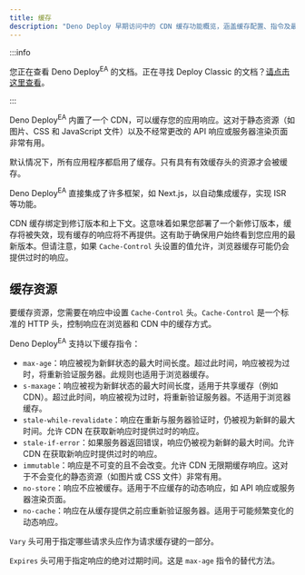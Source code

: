 ```yaml
---
title: 缓存
description: "Deno Deploy 早期访问中的 CDN 缓存功能概览，涵盖缓存配置、指令及最佳实践。"
---
```


:::info

您正在查看 Deno Deploy<sup>EA</sup> 的文档。正在寻找 Deploy Classic 的文档？[请点击这里查看](/deploy/)。

:::

Deno Deploy<sup>EA</sup> 内置了一个 CDN，可以缓存您的应用响应。这对于静态资源（如图片、CSS 和 JavaScript 文件）以及不经常更改的 API 响应或服务器渲染页面非常有用。

默认情况下，所有应用程序都启用了缓存。只有具有有效缓存头的资源才会被缓存。

Deno Deploy<sup>EA</sup> 直接集成了许多框架，如 Next.js，以自动集成缓存，实现 ISR 等功能。

CDN 缓存绑定到修订版本和上下文。这意味着如果您部署了一个新修订版本，缓存将被失效，现有缓存的响应将不再提供。这有助于确保用户始终看到您应用的最新版本。但请注意，如果 `Cache-Control` 头设置的值允许，浏览器缓存可能仍会提供过时的响应。

## 缓存资源

要缓存资源，您需要在响应中设置 `Cache-Control` 头。`Cache-Control` 是一个标准的 HTTP 头，控制响应在浏览器和 CDN 中的缓存方式。

Deno Deploy<sup>EA</sup> 支持以下缓存指令：

- `max-age`：响应被视为新鲜状态的最大时间长度。超过此时间，响应被视为过时，将重新验证服务器。此规则也适用于浏览器缓存。
- `s-maxage`：响应被视为新鲜状态的最大时间长度，适用于共享缓存（例如 CDN）。超过此时间，响应被视为过时，将重新验证服务器。不适用于浏览器缓存。
- `stale-while-revalidate`：响应在重新与服务器验证时，仍被视为新鲜的最大时间。允许 CDN 在获取新响应时提供过时的响应。
- `stale-if-error`：如果服务器返回错误，响应仍被视为新鲜的最大时间。允许 CDN 在获取新响应时提供过时的响应。
- `immutable`：响应是不可变的且不会改变。允许 CDN 无限期缓存响应。这对于不会变化的静态资源（如图片或 CSS 文件）非常有用。
- `no-store`：响应不应被缓存。适用于不应缓存的动态响应，如 API 响应或服务器渲染页面。
- `no-cache`：响应在从缓存提供之前应重新验证服务器。适用于可能频繁变化的动态响应。

`Vary` 头可用于指定哪些请求头应作为请求缓存键的一部分。

`Expires` 头可用于指定响应的绝对过期时间。这是 `max-age` 指令的替代方法。